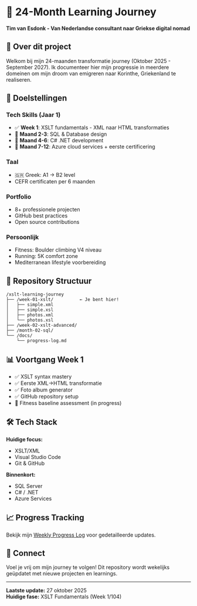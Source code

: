 # 🚀 24-Month Learning Journey

**Tim van Esdonk - Van Nederlandse consultant naar Griekse digital nomad**

## 👋 Over dit project

Welkom bij mijn 24-maanden transformatie journey (Oktober 2025 - September 2027). Ik documenteer hier mijn progressie in meerdere domeinen om mijn droom van emigreren naar Korinthe, Griekenland te realiseren.

## 🎯 Doelstellingen

### Tech Skills (Jaar 1)
- ✅ **Week 1**: XSLT fundamentals - XML naar HTML transformaties
- 🔄 **Maand 2-3**: SQL & Database design  
- 📅 **Maand 4-6**: C# .NET development
- 📅 **Maand 7-12**: Azure cloud services + eerste certificering

### Taal
- 🇬🇷 Greek: A1 → B2 level
- CEFR certificaten per 6 maanden

### Portfolio
- 8+ professionele projecten
- GitHub best practices
- Open source contributions

### Persoonlijk
- Fitness: Boulder climbing V4 niveau
- Running: 5K comfort zone
- Mediterranean lifestyle voorbereiding

## 📂 Repository Structuur

```
/xslt-learning-journey
├── /week-01-xslt/          ← Je bent hier! 
│   ├── simple.xml
│   ├── simple.xsl
│   ├── photos.xml
│   └── photos.xsl
├── /week-02-xslt-advanced/
├── /month-02-sql/
└── /docs/
    └── progress-log.md
```

## 📊 Voortgang Week 1

- ✅ XSLT syntax mastery
- ✅ Eerste XML→HTML transformatie
- ✅ Foto album generator
- ✅ GitHub repository setup
- 🔄 Fitness baseline assessment (in progress)

## 🛠️ Tech Stack

**Huidige focus:**
- XSLT/XML
- Visual Studio Code
- Git & GitHub

**Binnenkort:**
- SQL Server
- C# / .NET
- Azure Services

## 📈 Progress Tracking

Bekijk mijn [Weekly Progress Log](docs/progress-log.md) voor gedetailleerde updates.

## 🤝 Connect

Voel je vrij om mijn journey te volgen! Dit repository wordt wekelijks geüpdatet met nieuwe projecten en learnings.

---

**Laatste update:** 27 oktober 2025  
**Huidige fase:** XSLT Fundamentals (Week 1/104)
